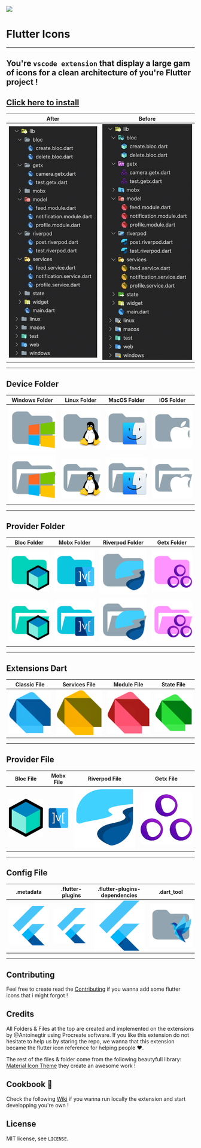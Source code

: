 <img height="200" src="https://avatars.githubusercontent.com/u/11242654?s=400&v=4"></img>

# Flutter Icons
----
## You're `vscode extension` that display a large gam of icons for a clean architecture of you're Flutter project !

## <a href="https://marketplace.visualstudio.com/items?itemName=AntoineGtr.flutter-icons">Click here to install</a>


|   After   |   Before  |
|------|------|
![](https://github.com/Antoinegtir/flutter-icons/blob/main/assets/before.png?raw=trie)|![](https://github.com/Antoinegtir/flutter-icons/blob/main/assets/after.png?raw=true)

---

## Device Folder

|   Windows Folder   |   Linux Folder   |   MacOS Folder   |    iOS Folder  |
|------|------|------|------|
![](https://github.com/Antoinegtir/flutter-icons/blob/main/icons/windows.png?raw=true)|![](https://github.com/Antoinegtir/flutter-icons/blob/main/icons/linux.png?raw=true)|![](https://github.com/Antoinegtir/flutter-icons/blob/main/icons/macos.png?raw=true)|![](https://github.com/Antoinegtir/flutter-icons/blob/main/icons/ios.png?raw=true)|
| ![Image 1](https://github.com/Antoinegtir/flutter-icons/blob/main/icons/windows_open.png?raw=true) | ![Image 2](./icons/linux_open.png) | ![Image 3](https://github.com/Antoinegtir/flutter-icons/blob/main/icons/macos_open.png?raw=true) | ![Image 4](https://github.com/Antoinegtir/flutter-icons/blob/main/icons/ios_open.png?raw=true) |
---
## Provider Folder

|   Bloc Folder   |   Mobx Folder   |   Riverpod Folder   |    Getx Folder  |
|------|------|------|------|
![](https://github.com/Antoinegtir/flutter-icons/blob/main/icons/bloc.png?raw=true)|![](https://github.com/Antoinegtir/flutter-icons/blob/main/icons/mobx.png?raw=true)|![](https://github.com/Antoinegtir/flutter-icons/blob/main/icons/riverpod.png?raw=true)|![](https://github.com/Antoinegtir/flutter-icons/blob/main/icons/getx.png?raw=true)|
| ![Image 1](https://github.com/Antoinegtir/flutter-icons/blob/main/icons/bloc_open.png?raw=true) | ![Image 2](https://github.com/Antoinegtir/flutter-icons/blob/main/icons/mobx_open.png?raw=true) | ![Image 3](https://github.com/Antoinegtir/flutter-icons/blob/main/icons/riverpod_open.png?raw=true) | ![Image 4](https://github.com/Antoinegtir/flutter-icons/blob/main/icons/getx_open.png?raw=true) |
---
## Extensions Dart

|   Classic File   |   Services File   |   Module File   |    State File   |
|------|------|------|------|
![](https://github.com/Antoinegtir/flutter-icons/blob/main/icons/dart.png?raw=true)|![](https://github.com/Antoinegtir/flutter-icons/blob/main/icons/service_dart.png?raw=true)|![](https://github.com/Antoinegtir/flutter-icons/blob/main/icons/module_dart.png?raw=true)|![](https://github.com/Antoinegtir/flutter-icons/blob/main/icons/state_dart.png?raw=true)|
---
## Provider File

|   Bloc File   |   Mobx File   |   Riverpod File   |    Getx File   |
|------|------|------|------|
![](https://github.com/Antoinegtir/flutter-icons/blob/main/icons/bloc_file.png?raw=true)|![](https://github.com/Antoinegtir/flutter-icons/blob/main/icons/mobx_file.png?raw=true)|![](https://github.com/Antoinegtir/flutter-icons/blob/main/icons/riverpod_file.png?raw=true)|![](https://github.com/Antoinegtir/flutter-icons/blob/main/icons/getx_file.png?raw=true)|
---
## Config File

|   .metadata   |   .flutter-plugins   |   .flutter-plugins-dependencies   |    .dart_tool   |
|------|------|------|------|
![](https://github.com/Antoinegtir/flutter-icons/blob/main/icons/flutter.png?raw=true)|![](https://github.com/Antoinegtir/flutter-icons/blob/main/icons/flutter.png?raw=true)|![](https://github.com/Antoinegtir/flutter-icons/blob/main/icons/flutter.png?raw=true)|![](https://github.com/Antoinegtir/flutter-icons/blob/main/icons/bird.png?raw=true)|
---
## Contributing

Feel free to create read the <a href="https://github.com/Antoinegtir/flutter-icons/blob/main/CONTRIBUTING.md">Contributing</a> if you wanna add some flutter icons that i might forgot !

## Credits

All Folders & Files at the top are created and implemented on the extensions by @Antoinegtir using Procreate software. If you like this extension do not hesitate to help us by staring the repo, we wanna that this extension became the flutter icon reference for helping people ❤️.

The rest of the files & folder come from the following beautyfull library: <a href="https://github.com/PKief/vscode-material-icon-theme">Material Icon Theme</a> they create an awesome work !


## Cookbook 📖

Check the following <a href="https://github.com/Antoinegtir/flutter-icons/wiki/⚙%EF%B8%8F-Develop">Wiki</a> if you wanna run locally the extension and start developping you're own !

## License

MIT license, see `LICENSE`.
